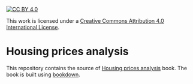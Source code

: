 [cc-by]: http://creativecommons.org/licenses/by/4.0/
[cc-by-shield]: https://img.shields.io/badge/License-CC%20BY%204.0-lightgrey.svg

[![CC BY 4.0][cc-by-shield]][cc-by]

This work is licensed under a [Creative Commons Attribution 4.0 International License][cc-by].

# Housing prices analysis

This repository contains the source of [Housing prices analysis](https://github.com/javiereliomedina/housing_prices_book.git) book. The book is built using [bookdown](https://github.com/rstudio/bookdown).
